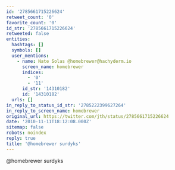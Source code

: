 ```yaml
---
id: '2785661715226624'
retweet_count: '0'
favorite_count: '0'
id_str: '2785661715226624'
retweeted: false
entities:
  hashtags: []
  symbols: []
  user_mentions:
    - name: Nate Solas @homebrewer@hachyderm.io
      screen_name: homebrewer
      indices:
        - '0'
        - '11'
      id_str: '14310182'
      id: '14310182'
  urls: []
in_reply_to_status_id_str: '2785222399627264'
in_reply_to_screen_name: homebrewer
original_url: https://twitter.com/jth/status/2785661715226624
date: '2010-11-11T18:12:08.000Z'
sitemap: false
robots: noindex
reply: true
title: '@homebrewer surdyks'
---
```


@homebrewer surdyks